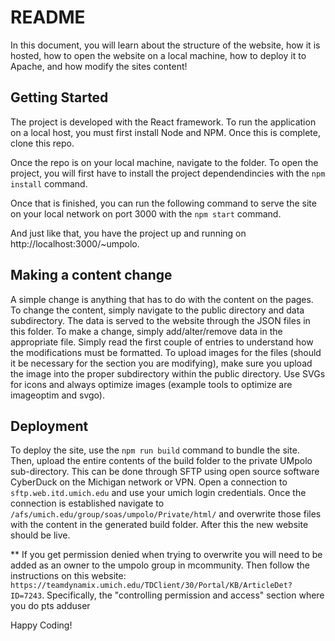 # README

In this document, you will learn about the structure of the website, how it is hosted, how to open the website on a local machine, how to deploy it to Apache, and how modify the sites content!

## Getting Started
The project is developed with the React framework. To run the application on a local host, you must first install Node and NPM. Once this is complete, clone this repo.

Once the repo is on your local machine, navigate to the folder. To open the project, you will first have to install the project dependendincies with the `npm install` command.

Once that is finished, you can run the following command to serve the site on your local network on port 3000 with the `npm start` command.

And just like that, you have the project up and running on http://localhost:3000/~umpolo. 

## Making a content change
A simple change is anything that has to do with the content on the pages. To change the content, simply navigate to the public directory and data subdirectory. The data is served to the website through the JSON files in this folder. To make a change, simply add/alter/remove  data in the appropriate file. Simply read the first couple of entries to understand how the modifications must be formatted. To upload images for the files (should it be necessary for the section you are modifying), make sure you upload the image into the proper subdirectory within the public directory. Use SVGs for icons and always optimize images (example tools to optimize are imageoptim and svgo).

## Deployment
To deploy the site, use the `npm run build` command to bundle the site. Then, upload the entire contents of the build folder to the private UMpolo sub-directory. This can be done through SFTP using open source software CyberDuck on the Michigan network or VPN. Open a connection to `sftp.web.itd.umich.edu` and use your umich login credentials. Once the connection is established navigate to `/afs/umich.edu/group/soas/umpolo/Private/html/` and overwrite those files with the content in the generated build folder. After this the new website should be live.

** If you get permission denied when trying to overwrite you will need to be added as an owner to the umpolo group in mcommunity. Then follow the instructions on this website: `https://teamdynamix.umich.edu/TDClient/30/Portal/KB/ArticleDet?ID=7243`. Specifically, the "controlling permission and access" section where you do pts adduser

Happy Coding!
